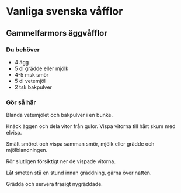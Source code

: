 # Vanliga svenska våfflor

## Gammelfarmors äggvåfflor

### Du behöver

* 4 ägg
* 5 dl grädde eller mjölk
* 4-5 msk smör
* 5 dl vetemjöl
* 2 tsk bakpulver

### Gör så här

Blanda vetemjölet och bakpulver i en bunke.

Knäck äggen och dela vitor från gulor. Vispa vitorna till hårt skum med elvisp.

Smält smöret och vispa samman smör, mjölk eller grädde och mjölblandningen.

Rör slutligen försiktigt ner de vispade vitorna.

Låt smeten stå en stund innan gräddning, gärna över natten.

Grädda och servera frasigt nygräddade.
